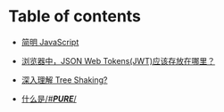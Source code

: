 # Table of contents

- [简明 JavaScript](README.md)
- [浏览器中，JSON Web Tokens\(JWT\)应该存放在哪里？](liu-lan-qi-zhong-json-web-tokensjwt-ying-gai-cun-fang-zai-na-li.md)
- [深入理解 Tree Shaking?](https://javascript.plainenglish.io/deep-dive-into-tree-shaking-ba2e648b8dcb)

- [什么是/_#​**PURE**_/](https://twitter.com/iamakulov/status/1353650608750825472)
